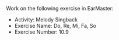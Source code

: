 Work on the following exercise in EarMaster:
- Activity: Melody Singback
- Exercise Name: Do, Re, Mi, Fa, So
- Exercise Number: 10.9

